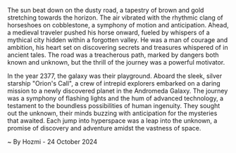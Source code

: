 
The sun beat down on the dusty road, a tapestry of brown and gold stretching towards the horizon.  The air vibrated with the rhythmic clang of horseshoes on cobblestone, a symphony of motion and anticipation.  Ahead, a medieval traveler pushed his horse onward, fueled by whispers of a mythical city hidden within a forgotten valley.  He was a man of courage and ambition, his heart set on discovering secrets and treasures whispered of in ancient tales. The road was a treacherous path, marked by dangers both known and unknown, but the thrill of the journey was a powerful motivator.

In the year 2377, the galaxy was their playground.  Aboard the sleek, silver starship "Orion's Call", a crew of intrepid explorers embarked on a daring mission to a newly discovered planet in the Andromeda Galaxy.  The journey was a symphony of flashing lights and the hum of advanced technology, a testament to the boundless possibilities of human ingenuity. They sought out the unknown, their minds buzzing with anticipation for the mysteries that awaited. Each jump into hyperspace was a leap into the unknown, a promise of discovery and adventure amidst the vastness of space. 

~ By Hozmi - 24 October 2024
